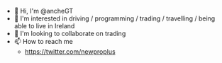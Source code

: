 - 👋 Hi, I'm @ancheGT
- 💚 I'm interested in driving / programming / trading / travelling / being able to live in Ireland
- 💞️ I'm looking to collaborate on trading
- 📫 How to reach me 
  - https://twitter.com/newproplus

<!---
ancheGT/ancheGT is a ✨ special ✨ repository because its `README.md` (this file) appears on your GitHub profile.
You can click the Preview link to take a look at your changes.
--->
